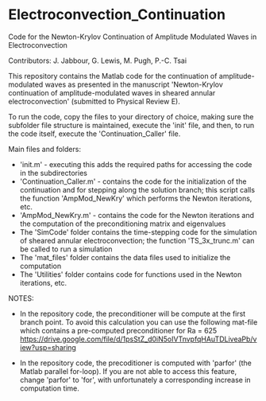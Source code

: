 # Electroconvection_Continuation
Code for the Newton-Krylov Continuation of Amplitude Modulated Waves in Electroconvection

Contributors:  J. Jabbour, G. Lewis, M. Pugh, P.-C. Tsai 

This repository contains the Matlab code for the continuation of amplitude-modulated waves as presented in the manuscript 'Newton-Krylov continuation of amplitude-modulated waves in sheared annular electroconvection' (submitted to Physical Review E).  

To run the code, copy the files to your directory of choice, making sure the subfolder file structure is maintained, execute the 'init' file, and then, to run the code itself, execute the 'Continuation_Caller' file.

Main files and folders:
- 'init.m' - executing this adds the required paths for accessing the code in the subdirectories  
- 'Continuation_Caller.m' - contains the code for the initialization of the continuation and for stepping along the solution branch; this script calls the function 'AmpMod_NewKry' which performs the Newton iterations, etc.
- 'AmpMod_NewKry.m' - contains the code for the Newton iterations and the computation of the preconditioning matrix and eigenvalues
- The 'SimCode' folder contains the time-stepping code for the simulation of sheared annular electroconvection; the function 'TS_3x_trunc.m' can be called to run a simulation 
- The 'mat_files' folder contains the data files used to initialize the computation
- The 'Utilities' folder contains code for functions used in the Newton iterations, etc. 

NOTES: 
- In the repository code, the preconditioner will be compute at the first branch point. To avoid this calculation you can use the following mat-file which contains a pre-computed preconditioner for Ra = 625   
https://drive.google.com/file/d/1psStZ_d0iN5oIVTnvpfqHAuTDLiveaPb/view?usp=sharing

- In the repository code, the precoditioner is computed with 'parfor' (the Matlab parallel for-loop). If you are not able to access this feature, change 'parfor' to 'for', with unfortunately a corresponding increase in computation time.

